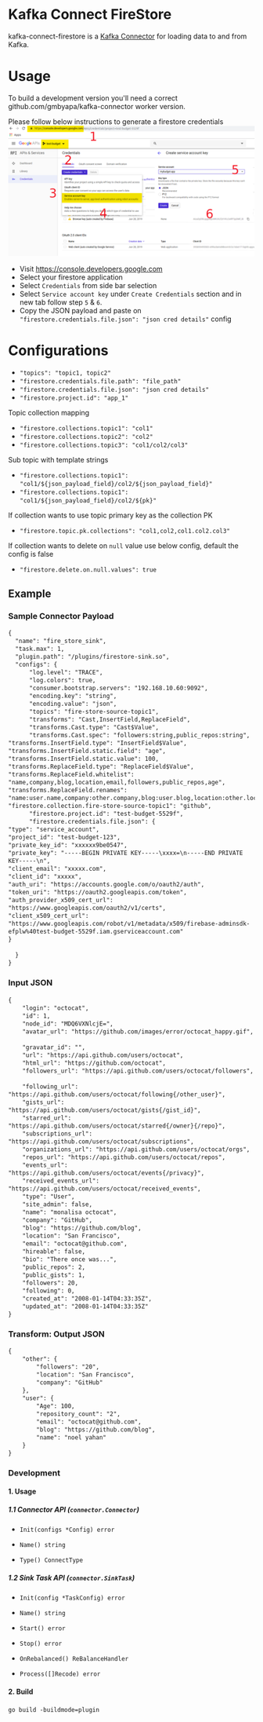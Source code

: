 # Kafka Connect FireStore

kafka-connect-firestore is a [Kafka Connector](http://kafka.apache.org/documentation.html#connect)
for loading data to and from Kafka.

# Usage

To build a development version you'll need a correct github.com/gmbyapa/kafka-connector worker version.

Please follow below instructions to generate a firestore credentials
![srcImage](doc/firestore-cred-gen.png)

* Visit https://console.developers.google.com
* Select your firestore application
* Select `Credentials` from side bar selection
* Select `Service account key` under `Create Credentials` section and in new tab follow step `5` & `6`.
* Copy the JSON payload and paste on ``` "firestore.credentials.file.json": "json cred details" ``` config

# Configurations
* ``` "topics": "topic1, topic2" ```
* ``` "firestore.credentials.file.path": "file_path" ```
* ``` "firestore.credentials.file.json": "json cred details" ```
* ``` "firestore.project.id": "app_1" ```

Topic collection mapping

* ``` "firestore.collections.topic1": "col1" ```
* ``` "firestore.collections.topic2": "col2" ```
* ``` "firestore.collections.topic3": "col1/col2/col3" ```

Sub topic with template strings

* ``` "firestore.collections.topic1": "col1/${json_payload_field}/col2/${json_payload_field}" ```
* ``` "firestore.collections.topic1": "col1/${json_payload_field}/col2/${pk}" ```


If collection wants to use topic primary key as the collection PK

* ``` "firestore.topic.pk.collections": "col1,col2,col1.col2.col3" ```

If collection wants to delete on `null` value use below config, default the config is false

* ``` "firestore.delete.on.null.values": true ```

## Example

### Sample Connector Payload
```
{
  "name": "fire_store_sink",
  "task.max": 1,
  "plugin.path": "/plugins/firestore-sink.so",
  "configs": {
      "log.level": "TRACE",
      "log.colors": true,
      "consumer.bootstrap.servers": "192.168.10.60:9092",
      "encoding.key": "string",
      "encoding.value": "json",
      "topics": "fire-store-source-topic1",
      "transforms": "Cast,InsertField,ReplaceField",
      "transforms.Cast.type": "Cast$Value",
      "transforms.Cast.spec": "followers:string,public_repos:string",
"transforms.InsertField.type": "InsertField$Value",
"transforms.InsertField.static.field": "age",
"transforms.InsertField.static.value": 100,
"transforms.ReplaceField.type": "ReplaceField$Value",
"transforms.ReplaceField.whitelist": "name,company,blog,location,email,followers,public_repos,age",
"transforms.ReplaceField.renames": "name:user.name,company:other.company,blog:user.blog,location:other.location,email:user.email,followers:other.followers,public_repos:user.repository_count,age:user.Age",
"firestore.collection.fire-store-source-topic1": "github",
      "firestore.project.id": "test-budget-5529f",
      "firestore.credentials.file.json": {
"type": "service_account",
"project_id": "test-budget-123",
"private_key_id": "xxxxxx9be0547",
"private_key": "-----BEGIN PRIVATE KEY-----\xxxx=\n-----END PRIVATE KEY-----\n",
"client_email": "xxxxx.com",
"client_id": "xxxxx",
"auth_uri": "https://accounts.google.com/o/oauth2/auth",
"token_uri": "https://oauth2.googleapis.com/token",
"auth_provider_x509_cert_url": "https://www.googleapis.com/oauth2/v1/certs",
"client_x509_cert_url": "https://www.googleapis.com/robot/v1/metadata/x509/firebase-adminsdk-efplw%40test-budget-5529f.iam.gserviceaccount.com"
}

  }
}

```

### Input JSON

```
{​
    "login": "octocat", ​
    "id": 1, ​
    "node_id": "MDQ6VXNlcjE=", ​
    "avatar_url": "https://github.com/images/error/octocat_happy.gif", ​
    "gravatar_id": "", ​
    "url": "https://api.github.com/users/octocat", ​
    "html_url": "https://github.com/octocat", ​
    "followers_url": "https://api.github.com/users/octocat/followers", ​
    "following_url": "https://api.github.com/users/octocat/following{/other_user}", ​
    "gists_url": "https://api.github.com/users/octocat/gists{/gist_id}", ​
    "starred_url": "https://api.github.com/users/octocat/starred{/owner}{/repo}", ​
    "subscriptions_url": "https://api.github.com/users/octocat/subscriptions", ​
    "organizations_url": "https://api.github.com/users/octocat/orgs", ​
    "repos_url": "https://api.github.com/users/octocat/repos", ​
    "events_url": "https://api.github.com/users/octocat/events{/privacy}", ​
    "received_events_url": "https://api.github.com/users/octocat/received_events", ​
    "type": "User", ​
    "site_admin": false, ​
    "name": "monalisa octocat", ​
    "company": "GitHub", ​
    "blog": "https://github.com/blog", ​
    "location": "San Francisco", ​
    "email": "octocat@github.com", ​
    "hireable": false, ​
    "bio": "There once was...", ​
    "public_repos": 2, ​
    "public_gists": 1, ​
    "followers": 20, ​
    "following": 0, ​
    "created_at": "2008-01-14T04:33:35Z", ​
    "updated_at": "2008-01-14T04:33:35Z"​
}​
```

### Transform: Output JSON

```
{​
    "other": {​
        "followers": "20", ​
        "location": "San Francisco", ​
        "company": "GitHub"​
    }, ​
    "user": {​
        "Age": 100, ​
        "repository_count": "2", ​
        "email": "octocat@github.com", ​
        "blog": "https://github.com/blog", ​
        "name": "noel yahan"​
    }​
}​
```

### Development

#### 1. Usage

##### 1.1 Connector API (`connector.Connector`)

* `Init(configs *Config) error`

* `Name() string`

* `Type() ConnectType`

##### 1.2 Sink Task API (`connector.SinkTask`)

* `Init(config *TaskConfig) error`

* `Name() string`

* `Start() error`

* `Stop() error`

* `OnRebalanced() ReBalanceHandler`

* `Process([]Recode) error`

#### 2. Build

`go build -buildmode=plugin`